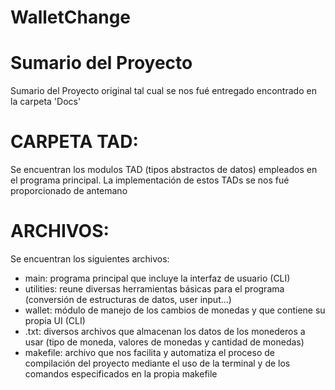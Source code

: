 # WalletChange

# Sumario del Proyecto
Sumario del Proyecto original tal cual se nos fué entregado encontrado en la carpeta 'Docs'
    
# CARPETA TAD:
Se encuentran los modulos TAD (tipos abstractos de datos) empleados en el programa principal. La implementación de estos TADs se nos fué proporcionado de antemano
    
# ARCHIVOS:
Se encuentran los siguientes archivos:
  * main: programa principal que incluye la interfaz de usuario (CLI)
  * utilities: reune diversas herramientas básicas para el programa (conversión de estructuras de datos, user input...)
  * wallet: módulo de manejo de los cambios de monedas y que contiene su propia UI (CLI)
  * .txt: diversos archivos que almacenan los datos de los monederos a usar (tipo de moneda, valores de monedas y cantidad de monedas)
  * makefile: archivo que nos facilita y automatiza el proceso de compilación del proyecto mediante el uso de la terminal y de los comandos especificados en la propia makefile
